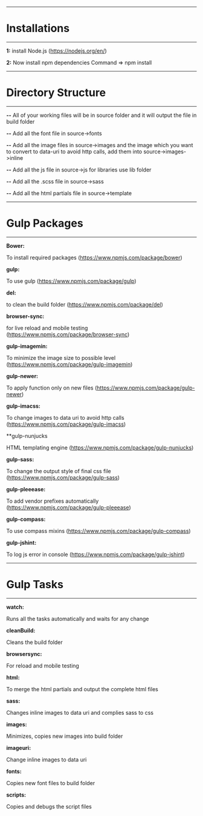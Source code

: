 ----------------------
# Installations
----------------------

**1:** install Node.js (https://nodejs.org/en/)

**2:** Now install npm dependencies
Command => npm install

----------------------
# Directory Structure
----------------------

**--** All of your working files will be in source folder and it will output the file in build folder

**--** Add all the font file in source->fonts

**--** Add all the image files in source->images and the image which you want to convert to data-uri to avoid http calls, add them into source->images->inline

**--** Add all the js file in source->js for libraries use lib folder

**--** Add all the .scss file in source->sass

**--** Add all the html partials file in source->template




----------------------
# Gulp Packages
----------------------

**Bower:**

To install required packages (https://www.npmjs.com/package/bower)

**gulp:**

To use gulp (https://www.npmjs.com/package/gulp)

**del:**

to clean the build folder (https://www.npmjs.com/package/del)

**browser-sync:**

for live reload and mobile testing (https://www.npmjs.com/package/browser-sync)

**gulp-imagemin:**

To minimize the image size to possible level (https://www.npmjs.com/package/gulp-imagemin)

**gulp-newer:**

To apply function only on new files (https://www.npmjs.com/package/gulp-newer)

**gulp-imacss:**

To change images to data uri to avoid http calls (https://www.npmjs.com/package/gulp-imacss)

**gulp-nunjucks

HTML templating engine (https://www.npmjs.com/package/gulp-nunjucks)

**gulp-sass:**

To change the output style of final css file (https://www.npmjs.com/package/gulp-sass)

**gulp-pleeease:**

To add vendor prefixes automatically (https://www.npmjs.com/package/gulp-pleeease)

**gulp-compass:**

To use compass mixins (https://www.npmjs.com/package/gulp-compass)

**gulp-jshint:**

To log js error in console (https://www.npmjs.com/package/gulp-jshint)




----------------------
# Gulp Tasks
----------------------

**watch:**

Runs all the tasks automatically and waits for any change

**cleanBuild:**

Cleans the build folder

**browsersync:**

For reload and mobile testing

**html:**

To merge the html partials and output the complete html files

**sass:**

Changes inline images to data uri and complies sass to css

**images:**

Minimizes, copies new images into build folder

**imageuri:**

Change inline images to data uri

**fonts:**

Copies new font files to build folder

**scripts:**

Copies and debugs the script files